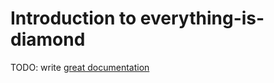 # Introduction to everything-is-diamond

TODO: write [great documentation](http://jacobian.org/writing/what-to-write/)
